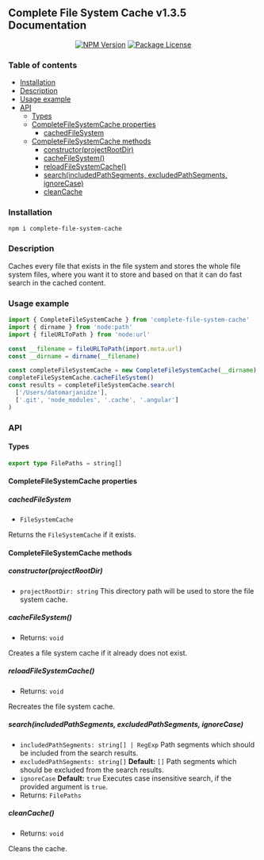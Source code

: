 ## Complete File System Cache v1.3.5 Documentation

<p align="center">
  <a href="https://www.npmjs.com/package/complete-file-system-cache" target="_blank"><img src="https://img.shields.io/npm/v/complete-file-system-cache.svg" alt="NPM Version" /></a>
  <a href="https://www.npmjs.com/package/complete-file-system-cache" target="_blank"><img src="https://img.shields.io/npm/l/complete-file-system-cache.svg" alt="Package License" /></a>
</p>

### Table of contents

- [Installation](#Installation)
- [Description](#Description)
- [Usage example](#Usage-example)
- [API](#API)
  - [Types](#Types)
  - [CompleteFileSystemCache properties](#CompleteFileSystemCache-properties)
    - [cachedFileSystem](#cachedFileSystem)
  - [CompleteFileSystemCache methods](#CompleteFileSystemCache-methods)
    - [constructor(projectRootDir)](#constructorProjectRootDir)
    - [cacheFileSystem()](#cacheFileSystem)
    - [reloadFileSystemCache()](#reloadFileSystemCache)
    - [search(includedPathSegments, excludedPathSegments, ignoreCase)](#searchIncludedPathSegments-excludedPathSegments-ignoreCase)
    - [cleanCache](#cleanCache)

### Installation

```console
npm i complete-file-system-cache
```

### Description

Caches every file that exists in the file system and stores the whole
file system files, where you want it to store and based on that it can
do fast search in the cached content.

### Usage example

```ts
import { CompleteFileSystemCache } from 'complete-file-system-cache'
import { dirname } from 'node:path'
import { fileURLToPath } from 'node:url'

const __filename = fileURLToPath(import.meta.url)
const __dirname = dirname(__filename)

const completeFileSystemCache = new CompleteFileSystemCache(__dirname)
completeFileSystemCache.cacheFileSystem()
const results = completeFileSystemCache.search(
  ['/Users/datomarjanidze'],
  ['.git', 'node_modules', '.cache', '.angular']
)
```

### API

#### Types

```ts
export type FilePaths = string[]
```

#### CompleteFileSystemCache properties

##### cachedFileSystem

- `FileSystemCache`

Returns the `FileSystemCache` if it exists.

#### CompleteFileSystemCache methods

##### constructor(projectRootDir)

- `projectRootDir: string` This directory path will be used to store the
  file system cache.

##### cacheFileSystem()

- Returns: `void`

Creates a file system cache if it already does not exist.

##### reloadFileSystemCache()

- Returns: `void`

Recreates the file system cache.

##### search(includedPathSegments, excludedPathSegments, ignoreCase)

- `includedPathSegments: string[] | RegExp` Path segments which should
  be included from the search results.
- `excludedPathSegments: string[]` **Default:** `[]` Path segments
  which should be excluded from the search results.
- `ignoreCase` **Default:** `true` Executes case insensitive search,
  if the provided argument is `true`.
- Returns: `FilePaths`

##### cleanCache()

- Returns: `void`

Cleans the cache.
